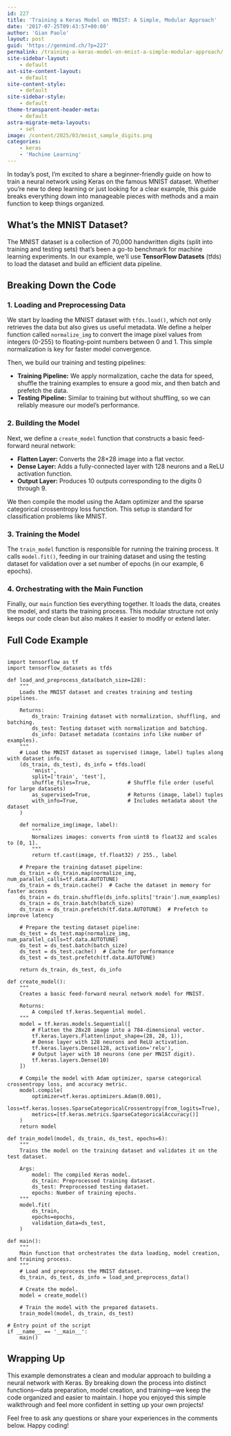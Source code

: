 ```yaml
---
id: 227
title: 'Training a Keras Model on MNIST: A Simple, Modular Approach'
date: '2017-07-25T09:43:57+00:00'
author: 'Gian Paolo'
layout: post
guid: 'https://genmind.ch/?p=227'
permalink: /training-a-keras-model-on-mnist-a-simple-modular-approach/
site-sidebar-layout:
    - default
ast-site-content-layout:
    - default
site-content-style:
    - default
site-sidebar-style:
    - default
theme-transparent-header-meta:
    - default
astra-migrate-meta-layouts:
    - set
image: /content/2025/03/mnist_sample_digits.png
categories:
    - keras
    - 'Machine Learning'
---
```


In today’s post, I’m excited to share a beginner-friendly guide on how to train a neural network using Keras on the famous MNIST dataset. Whether you’re new to deep learning or just looking for a clear example, this guide breaks everything down into manageable pieces with methods and a main function to keep things organized.

## What’s the MNIST Dataset?

The MNIST dataset is a collection of 70,000 handwritten digits (split into training and testing sets) that’s been a go-to benchmark for machine learning experiments. In our example, we’ll use **TensorFlow Datasets** (tfds) to load the dataset and build an efficient data pipeline.

## Breaking Down the Code

### 1. Loading and Preprocessing Data

We start by loading the MNIST dataset with `tfds.load()`, which not only retrieves the data but also gives us useful metadata. We define a helper function called `normalize_img` to convert the image pixel values from integers (0-255) to floating-point numbers between 0 and 1. This simple normalization is key for faster model convergence.

Then, we build our training and testing pipelines:

- **Training Pipeline:** We apply normalization, cache the data for speed, shuffle the training examples to ensure a good mix, and then batch and prefetch the data.
- **Testing Pipeline:** Similar to training but without shuffling, so we can reliably measure our model’s performance.

### 2. Building the Model

Next, we define a `create_model` function that constructs a basic feed-forward neural network:

- **Flatten Layer:** Converts the 28×28 image into a flat vector.
- **Dense Layer:** Adds a fully-connected layer with 128 neurons and a ReLU activation function.
- **Output Layer:** Produces 10 outputs corresponding to the digits 0 through 9.

We then compile the model using the Adam optimizer and the sparse categorical crossentropy loss function. This setup is standard for classification problems like MNIST.

### 3. Training the Model

The `train_model` function is responsible for running the training process. It calls `model.fit()`, feeding in our training dataset and using the testing dataset for validation over a set number of epochs (in our example, 6 epochs).

### 4. Orchestrating with the Main Function

Finally, our `main` function ties everything together. It loads the data, creates the model, and starts the training process. This modular structure not only keeps our code clean but also makes it easier to modify or extend later.

## Full Code Example

```

import tensorflow as tf
import tensorflow_datasets as tfds

def load_and_preprocess_data(batch_size=128):
    """
    Loads the MNIST dataset and creates training and testing pipelines.
    
    Returns:
        ds_train: Training dataset with normalization, shuffling, and batching.
        ds_test: Testing dataset with normalization and batching.
        ds_info: Dataset metadata (contains info like number of examples).
    """
    # Load the MNIST dataset as supervised (image, label) tuples along with dataset info.
    (ds_train, ds_test), ds_info = tfds.load(
        'mnist',
        split=['train', 'test'],
        shuffle_files=True,            # Shuffle file order (useful for large datasets)
        as_supervised=True,            # Returns (image, label) tuples
        with_info=True,                # Includes metadata about the dataset
    )
    
    def normalize_img(image, label):
        """
        Normalizes images: converts from uint8 to float32 and scales to [0, 1].
        """
        return tf.cast(image, tf.float32) / 255., label

    # Prepare the training dataset pipeline:
    ds_train = ds_train.map(normalize_img, num_parallel_calls=tf.data.AUTOTUNE)
    ds_train = ds_train.cache()  # Cache the dataset in memory for faster access
    ds_train = ds_train.shuffle(ds_info.splits['train'].num_examples)
    ds_train = ds_train.batch(batch_size)
    ds_train = ds_train.prefetch(tf.data.AUTOTUNE)  # Prefetch to improve latency

    # Prepare the testing dataset pipeline:
    ds_test = ds_test.map(normalize_img, num_parallel_calls=tf.data.AUTOTUNE)
    ds_test = ds_test.batch(batch_size)
    ds_test = ds_test.cache()  # Cache for performance
    ds_test = ds_test.prefetch(tf.data.AUTOTUNE)
    
    return ds_train, ds_test, ds_info

def create_model():
    """
    Creates a basic feed-forward neural network model for MNIST.
    
    Returns:
        A compiled tf.keras.Sequential model.
    """
    model = tf.keras.models.Sequential([
        # Flatten the 28x28 image into a 784-dimensional vector.
        tf.keras.layers.Flatten(input_shape=(28, 28, 1)),
        # Dense layer with 128 neurons and ReLU activation.
        tf.keras.layers.Dense(128, activation='relu'),
        # Output layer with 10 neurons (one per MNIST digit).
        tf.keras.layers.Dense(10)
    ])
    
    # Compile the model with Adam optimizer, sparse categorical crossentropy loss, and accuracy metric.
    model.compile(
        optimizer=tf.keras.optimizers.Adam(0.001),
        loss=tf.keras.losses.SparseCategoricalCrossentropy(from_logits=True),
        metrics=[tf.keras.metrics.SparseCategoricalAccuracy()]
    )
    return model

def train_model(model, ds_train, ds_test, epochs=6):
    """
    Trains the model on the training dataset and validates it on the test dataset.
    
    Args:
        model: The compiled Keras model.
        ds_train: Preprocessed training dataset.
        ds_test: Preprocessed testing dataset.
        epochs: Number of training epochs.
    """
    model.fit(
        ds_train,
        epochs=epochs,
        validation_data=ds_test,
    )

def main():
    """
    Main function that orchestrates the data loading, model creation, and training process.
    """
    # Load and preprocess the MNIST dataset.
    ds_train, ds_test, ds_info = load_and_preprocess_data()
    
    # Create the model.
    model = create_model()
    
    # Train the model with the prepared datasets.
    train_model(model, ds_train, ds_test)

# Entry point of the script
if __name__ == '__main__':
    main()

```

## Wrapping Up

This example demonstrates a clean and modular approach to building a neural network with Keras. By breaking down the process into distinct functions—data preparation, model creation, and training—we keep the code organized and easier to maintain. I hope you enjoyed this simple walkthrough and feel more confident in setting up your own projects!

Feel free to ask any questions or share your experiences in the comments below. Happy coding!
